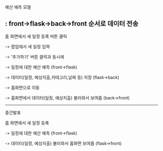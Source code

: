 예산 예측 모델

: front->flask->back->front 순서로 데이터 전송
---

홈 화면에서 새 일정 등록 버튼 클릭

-> 팝업에서 새 일정 입력

-> '추가하기' 버튼 클릭과 동시에

-> 일정에 대한 예산 예측 (front->flask)

-> 데이터(일정, 예상지출,카테고리,날짜 등) 저장 (flask->back)

-> 홈화면으로 이동

-> 홈화면에서 데이터(일정, 예상지출) 불러와서 보여줌 (back->front)

---


중간발표

홈 화면에서 새 일정 등록

-> 일정에 대한 예산 예측 (front->flask)

-> 데이터(일정, 예상지출) 불러와서 홈화면 보여줌 (flask->front)
